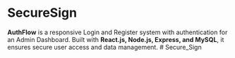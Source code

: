 # SecureSign
**AuthFlow** is a responsive Login and Register system with authentication for an Admin Dashboard. Built with **React.js, Node.js, Express, and MySQL**, it ensures secure user access and data management. 
#   S e c u r e _ S i g n  
 